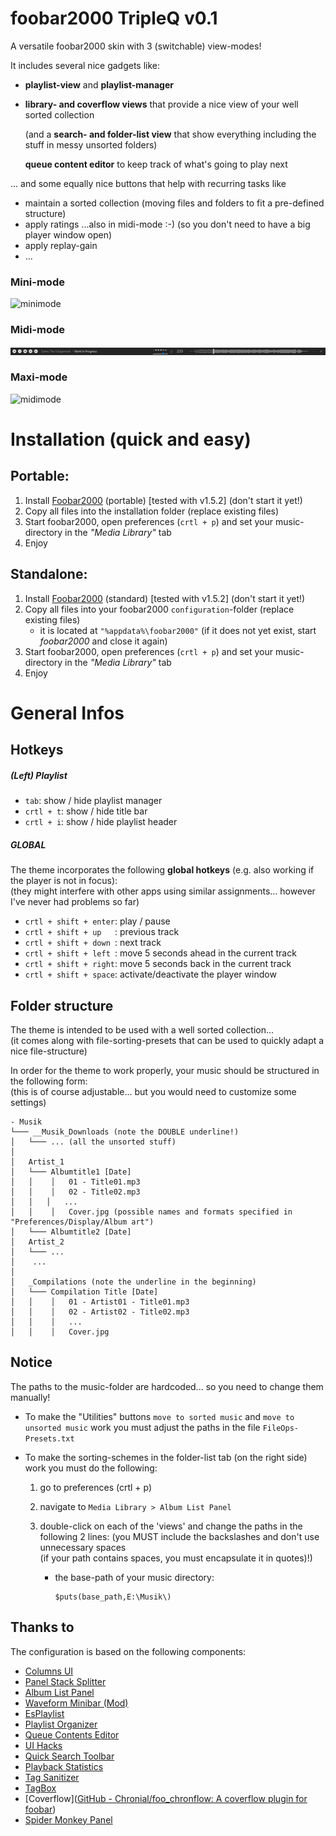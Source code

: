 # foobar2000 TripleQ v0.1

A versatile foobar2000 skin with 3 (switchable) view-modes!

 It includes several nice gadgets like:

- **playlist-view** and **playlist-manager**
- **library- and coverflow views** that provide a nice view of your well sorted collection
  
  (and a **search- and folder-list view** that show everything including the stuff in messy unsorted folders)
  
  **queue content editor** to keep track of what's going to play next

... and some equally nice buttons that help with recurring tasks like

- maintain a sorted collection (moving files and folders to fit a pre-defined structure)
- apply ratings ...also in midi-mode :-) (so you don't need to have a big player window open)
- apply replay-gain
- ...

### Mini-mode

![minimode](_images/minimode.png?raw=true "Minimode")

### Midi-mode

![midimode](_images/midimode.jpg?raw=true "Midimode")

### Maxi-mode

![midimode](_images/maximode.jpg?raw=true "Maximode")

# Installation (quick and easy)

## Portable:

1) Install [Foobar2000](https://www.foobar2000.org/) (portable) [tested with v1.5.2]  (don't start it yet!)
2) Copy all files into the installation folder (replace existing files)
3) Start foobar2000, open preferences (`crtl + p`) and set your music-directory in the *"Media Library"* tab
4) Enjoy

## Standalone:

1) Install [Foobar2000](https://www.foobar2000.org/) (standard) [tested with v1.5.2]  (don't start it yet!)
2) Copy all files into your foobar2000 `configuration`-folder (replace existing files)
   - it is located at `"%appdata%\foobar2000"` 
     (if it does not yet exist, start *foobar2000* and close it again)
3) Start foobar2000, open preferences (`crtl + p`) and set your music-directory in the *"Media Library"* tab
4) Enjoy

# General Infos

## Hotkeys

##### (Left) Playlist

- `tab`: show / hide playlist manager
- `crtl + t`: show / hide title bar
- `crtl + i`: show / hide playlist header

##### GLOBAL

The theme incorporates the following **global hotkeys** (e.g. also working if the player is not in focus):  
(they might interfere with other apps using similar assignments... however I've never had problems so far)

- `crtl + shift + enter`: play / pause
- `crtl + shift + up   `: previous track
- `crtl + shift + down `: next track
- `crtl + shift + left `: move 5 seconds ahead in the current track 
- `crtl + shift + right`: move 5 seconds back in the current track
- `crtl + shift + space`: activate/deactivate the player window

## Folder structure

The theme is intended to be used with a well sorted collection...  
(it comes along with file-sorting-presets that can be used to quickly adapt a nice file-structure)

In order for the theme to work properly, your music should be structured in the following form:  
(this is of course adjustable... but you would need to customize some settings)

```
- Musik
└─── __Musik_Downloads (note the DOUBLE underline!)
│   └─── ... (all the unsorted stuff)
│
│   Artist_1
│   └─── Albumtitle1 [Date]
│   │    │   01 - Title01.mp3
│   │    │   02 - Title02.mp3 
│   │   │   ...
│   │    │   Cover.jpg (possible names and formats specified in "Preferences/Display/Album art")
│   └─── Albumtitle2 [Date]
│   Artist_2
│   └─── ...
│    ...
│
│   _Compilations (note the underline in the beginning)
│   └─── Compilation Title [Date]
│   │    │   01 - Artist01 - Title01.mp3
│   │    │   02 - Artist02 - Title02.mp3
│   │    │   ...
│   │    │   Cover.jpg 

```



## Notice

The paths to the music-folder are hardcoded... so you need to change them manually!

- To make the "Utilities" buttons `move to sorted music` and `move to unsorted music` work you must
  adjust the paths in the file `FileOps-Presets.txt`

- To make the sorting-schemes in the folder-list tab (on the right side) work you must do the following:
  
  1. go to preferences (crtl + p)
  
  2. navigate to `Media Library > Album List Panel`
  
  3. double-click on each of the 'views' and change the paths in the following 2 lines: 
     (you MUST include the backslashes and don't use unnecessary spaces  
     (if your path contains spaces, you must encapsulate it in quotes)!)
     
     - the base-path of your music directory:
       
       ```
       $puts(base_path,E:\Musik\)
       ```



## Thanks to

The configuration is based on the following components:

- [Columns UI](https://github.com/reupen/columns_ui)
- [Panel Stack Splitter](http://foo2k.chottu.net/)
- [Album List Panel](https://yuo.be/album-list-panel)
- [Waveform Minibar (Mod)](http://www.foobar2000.org/components/view/foo_wave_minibar_mod)
- [EsPlaylist](http://foo2k.chottu.net/)
- [Playlist Organizer](https://www.foobar2000.org/components/view/foo_plorg)
- [Queue Contents Editor](https://www.foobar2000.org/components/view/foo_queuecontents)
- [UI Hacks](http://foobar2000.ru/forum/viewtopic.php?t=1911)
- [Quick Search Toolbar](https://www.foobar2000.org/components/view/foo_quicksearch)
- [Playback Statistics](https://www.foobar2000.org/components/view/foo_playcount)
- [Tag Sanitizer](https://www.foobar2000.org/components/view/foo_sanitizer)
- [TagBox](https://www.foobar2000.org/components/view/foo_tagbox)
- [Coverflow]([GitHub - Chronial/foo_chronflow: A coverflow plugin for foobar](https://github.com/Chronial/foo_chronflow))
- [Spider Monkey Panel](https://theqwertiest.github.io/foo_spider_monkey_panel/)
